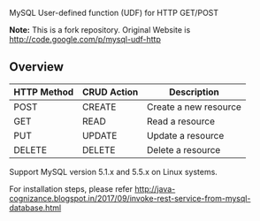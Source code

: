 MySQL User-defined function (UDF) for HTTP GET/POST

**Note:** This is a fork repository. Original Website is http://code.google.com/p/mysql-udf-http

## Overview

| HTTP Method | CRUD Action |      Description       |
|-------------|-------------|------------------------|
| POST        |  CREATE     |  Create a new resource |
| GET         |  READ       |  Read a resource       |
| PUT         |  UPDATE     |  Update a resource     |
| DELETE      |  DELETE     |  Delete a resource     |

Support MySQL version 5.1.x and 5.5.x on Linux systems.

For installation steps, please refer http://java-cognizance.blogspot.in/2017/09/invoke-rest-service-from-mysql-database.html 
